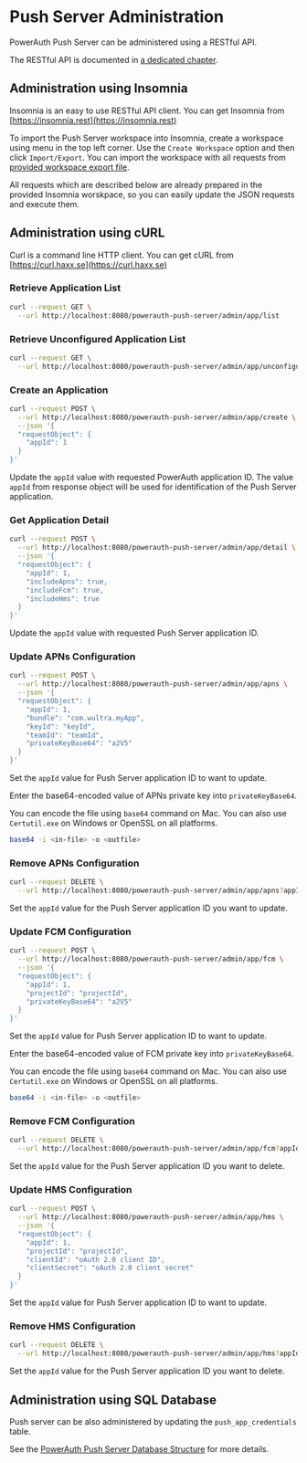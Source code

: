 # Push Server Administration

PowerAuth Push Server can be administered using a RESTful API.

The RESTful API is documented in [a dedicated chapter](./Push-Server-API.md).

## Administration using Insomnia

Insomnia is an easy to use RESTful API client. You can get Insomnia from [https://insomnia.rest](https://insomnia.rest)

To import the Push Server workspace into Insomnia, create a workspace using menu in the top left corner. Use the `Create Workspace` option and then click `Import/Export`. You can import the workspace with all requests from [provided workspace export file](./data/Push_Server_Insomnia.zip).

All requests which are described below are already prepared in the provided Insomnia worskpace, so you can easily update the JSON requests and execute them.

## Administration using cURL

Curl is a command line HTTP client. You can get cURL from [https://curl.haxx.se](https://curl.haxx.se)

### Retrieve Application List

```sh
curl --request GET \
  --url http://localhost:8080/powerauth-push-server/admin/app/list
```

### Retrieve Unconfigured Application List

```sh
curl --request GET \
  --url http://localhost:8080/powerauth-push-server/admin/app/unconfigured/list
```

### Create an Application

```sh
curl --request POST \
  --url http://localhost:8080/powerauth-push-server/admin/app/create \
  --json '{
  "requestObject": {
    "appId": 1
  }
}'
```

Update the `appId` value with requested PowerAuth application ID. The value `appId` from response object will be used for identification of the Push Server application.

### Get Application Detail

```sh
curl --request POST \
  --url http://localhost:8080/powerauth-push-server/admin/app/detail \
  --json '{
  "requestObject": {
    "appId": 1,
    "includeApns": true,
    "includeFcm": true,
    "includeHms": true
  }
}'
```

Update the `appId` value with requested Push Server application ID.

### Update APNs Configuration

```sh
curl --request POST \
  --url http://localhost:8080/powerauth-push-server/admin/app/apns \
  --json '{
  "requestObject": {
    "appId": 1,
    "bundle": "com.wultra.myApp",
    "keyId": "keyId",
    "teamId": "teamId",
    "privateKeyBase64": "a2V5"
  }
}'
```

Set the `appId` value for Push Server application ID to want to update.

Enter the base64-encoded value of APNs private key into `privateKeyBase64`.

You can encode the file using `base64` command on Mac. You can also use `Certutil.exe` on Windows or OpenSSL on all platforms.

```sh
base64 -i <in-file> -o <outfile>
```

### Remove APNs Configuration

```sh
curl --request DELETE \
  --url http://localhost:8080/powerauth-push-server/admin/app/apns?appId=mobile-app
```

Set the `appId` value for the Push Server application ID you want to update.

### Update FCM Configuration

```sh
curl --request POST \
  --url http://localhost:8080/powerauth-push-server/admin/app/fcm \
  --json '{
  "requestObject": {
    "appId": 1,
    "projectId": "projectId",
    "privateKeyBase64": "a2V5"
  }
}'
```

Set the `appId` value for Push Server application ID to want to update.

Enter the base64-encoded value of FCM private key into `privateKeyBase64`.

You can encode the file using `base64` command on Mac. You can also use `Certutil.exe` on Windows or OpenSSL on all platforms.

```sh
base64 -i <in-file> -o <outfile>
```

### Remove FCM Configuration

```sh
curl --request DELETE \
  --url http://localhost:8080/powerauth-push-server/admin/app/fcm?appId=mobile-app
```

Set the `appId` value for the Push Server application ID you want to delete.


### Update HMS Configuration

```sh
curl --request POST \
  --url http://localhost:8080/powerauth-push-server/admin/app/hms \
  --json '{
  "requestObject": {
    "appId": 1,
    "projectId": "projectId",
    "clientId": "oAuth 2.0 client ID",
    "clientSecret": "oAuth 2.0 client secret"
  }
}'
```

Set the `appId` value for Push Server application ID to want to update.

### Remove HMS Configuration

```sh
curl --request DELETE \
  --url http://localhost:8080/powerauth-push-server/admin/app/hms?appId=mobile-app
```

Set the `appId` value for the Push Server application ID you want to delete.

## Administration using SQL Database

Push server can be also administered by updating the `push_app_credentials` table.

See the [PowerAuth Push Server Database Structure](./Push-Server-Database.md) for more details.
